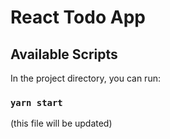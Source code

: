 # React Todo App

## Available Scripts

In the project directory, you can run:

### `yarn start`

(this file will be updated)
